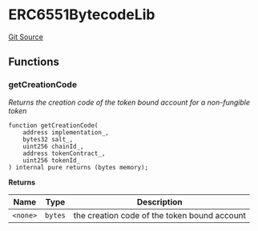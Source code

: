 # ERC6551BytecodeLib
[Git Source](https://github.com/0xStation/0xrails/blob/7b2d3363f0d5023623fd16114b60a38cf52ce246/src/lib/ERC6551/ERC6551Registry.sol)


## Functions
### getCreationCode

*Returns the creation code of the token bound account for a non-fungible token*


```solidity
function getCreationCode(
    address implementation_,
    bytes32 salt_,
    uint256 chainId_,
    address tokenContract_,
    uint256 tokenId_
) internal pure returns (bytes memory);
```
**Returns**

|Name|Type|Description|
|----|----|-----------|
|`<none>`|`bytes`|the creation code of the token bound account|


